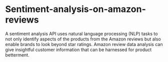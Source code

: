 # Sentiment-analysis-on-amazon-reviews
A sentiment analysis API uses natural language processing (NLP) tasks to not only identify aspects of the products from the Amazon reviews but also enable brands to look beyond star ratings. Amazon review data analysis can give insightful customer information that can be harnessed for product betterment.

